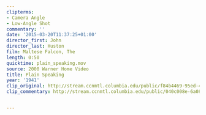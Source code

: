 ```yaml
---
clipterms:
- Camera Angle
- Low-Angle Shot
commentary: ''
date: '2015-03-20T11:37:25+01:00'
director_first: John
director_last: Huston
film: Maltese Falcon, The
length: 0:50
quicktime: plain_speaking.mov
source: 2000 Warner Home Video
title: Plain Speaking
year: '1941'
clip_original: http://stream.ccnmtl.columbia.edu/public/f84b4469-95ed-4b4e-978e-a0748df1520f_480-051_falcon_FLG_et.mp4
clip_commentary: http://stream.ccnmtl.columbia.edu/public/040c008e-6a08-408d-a137-010aa41726de_480-051_falcon_commentary_FLG_et.mp4


---
```


